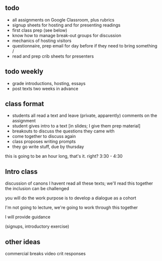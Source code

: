 ## todo

- all assignments on Google Classroom, plus rubrics
- signup sheets for hosting and for presenting readings
- first class prep (see below)
- know how to manage break-out groups for discussion
- mechanics of hosting visitors
- questionnaire, prep email for day before if they need to bring something
/
- read and prep crib sheets for presenters


## todo weekly
- grade introductions, hosting, essays
- post texts two weeks in advance


## class format
- students all read a text and leave (private, apparently) comments on the assignment
- student gives intro to a text [in slides; I give them prep material]
- breakouts to discuss the questions they came with
- come together to discuss again
- class proposes writing prompts
- they go write stuff, due by thursday


this is going to be an hour long, that's it. right? 3:30 - 4:30


## Intro class

discussion of canons
I havent read all these texts; we'll read this together
the inclusion can be challenged

you will do the work
purpose is to develop a dialogue as a cohort

I'm not going to lecture, we're going to work through this together

I will provide guidance

 (signups, introductory exercise)


## other ideas

commercial breaks
video crit responses
